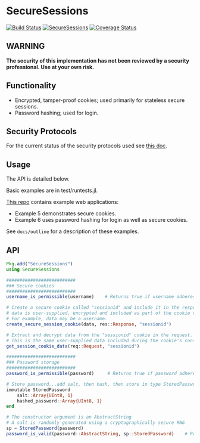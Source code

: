 # SecureSessions

[![Build Status](https://travis-ci.org/JockLawrie/SecureSessions.jl.svg?branch=master)](https://travis-ci.org/JockLawrie/SecureSessions.jl)
[![SecureSessions](http://pkg.julialang.org/badges/SecureSessions_0.4.svg)](http://pkg.julialang.org/?pkg=SecureSessions&ver=0.4)
[![Coverage Status](http://codecov.io/github/JockLawrie/SecureSessions.jl/coverage.svg?branch=master)](http://codecov.io/github/JockLawrie/SecureSessions.jl?branch=master)


## WARNING
**The security of this implementation has not been reviewed by a security professional. Use at your own risk.**


## Functionality
- Encrypted, tamper-proof cookies; used primarily for stateless secure sessions.
- Password hashing; used for login.


## Security Protocols
For the current status of the security protocols used see [this doc](https://github.com/JockLawrie/SecureSessions.jl/blob/master/docs/security_protocols.md).


## Usage
The API is detailed below.

Basic examples are in test/runtests.jl.

[This repo](https://bitbucket.org/jocklawrie/skeleton-webapp.jl) contains example web applications:
- Example 5 demonstrates secure cookies.
- Example 6 uses password hashing for login as well as secure cookies.

See ``docs/outline`` for a description of these examples.

## API
```julia
Pkg.add("SecureSessions")
using SecureSessions

##########################
### Secure cookies
##########################
username_is_permissible(username)    # Returns true if username adheres to a set of rules defined in the package.

# Create a secure cookie called "sessionid" and include it in the response.
# data is user-supplied, encrypted and included as part of the cookie value.
# For example, data may be a username.
create_secure_session_cookie(data, res::Response, "sessionid")

# Extract and decrypt data from the "sessionid" cookie in the request.
# This is the same user-supplied data included during the cookie's construction.
get_session_cookie_data(req::Request, "sessionid")

##########################
### Password storage
##########################
password_is_permissible(password)     # Returns true if password adheres to a set of rules defined in the package

# Store password...add salt, then hash, then store in type StoredPassword.
immutable StoredPassword
    salt::Array{UInt8, 1}
    hashed_password::Array{UInt8, 1}
end

# The constructor argument is an AbstractString
# A salt is randomly generated using a cryptographically secure RNG
sp = StoredPassword(password)
password_is_valid(password::AbstractString, sp::StoredPassword)    # Returns true if hash(sp.salt, password) == sp.hashed_password
```
